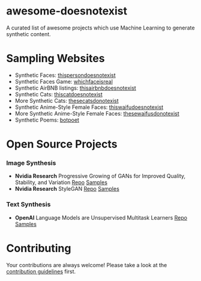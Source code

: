 # awesome-doesnotexist
A curated list of awesome projects which use Machine Learning to generate synthetic content.

# Sampling Websites
- Synthetic Faces: [thispersondoesnotexist](http://www.thispersondoesnotexist.com)
- Synthetic Faces Game: [whichfaceisreal](http://www.whichfaceisreal.com/)
- Synthetic AirBNB listings: [thisairbnbdoesnotexist](http://www.thisairbnbdoesnotexist.com)
- Synthetic Cats: [thiscatdoesnotexist](https://thiscatdoesnotexist.com/)
- More Synthetic Cats: [thesecatsdonotexist](http://thesecatsdonotexist.com/)
- Synthetic Anime-Style Female Faces: [thiswaifudoesnotexist](http://www.thiswaifudoesnotexist.net/index.html)
- More Synthetic Anime-Style Female Faces: [thesewaifusdonotexist](https://www.obormot.net/demos/these-waifus-do-not-exist-alt)
- Synthetic Poems: [botpoet](http://botpoet.com/vote/sign-post/)

# Open Source Projects
### Image Synthesis
- **Nvidia Research** Progressive Growing of GANs for Improved Quality, Stability, and Variation [Repo](https://github.com/tkarras/progressive_growing_of_gans) [Samples](https://drive.google.com/drive/folders/1j6uZ_a6zci0HyKZdpDq9kSa8VihtEPCp)
- **Nvidia Research** StyleGAN [Repo](https://github.com/NVlabs/stylegan) [Samples](https://drive.google.com/drive/folders/100DJ0QXyG89HZzB4w2Cbyf4xjNK54cQ1)
### Text Synthesis
- **OpenAI** Language Models are Unsupervised Multitask Learners [Repo](https://github.com/openai/gpt-2) [Samples](https://blog.openai.com/better-language-models/)

# Contributing

Your contributions are always welcome! Please take a look at the [contribution guidelines](https://github.com/paubric/awesome-doesnotexist/blob/master/CONTRIBUTING.md) first.
